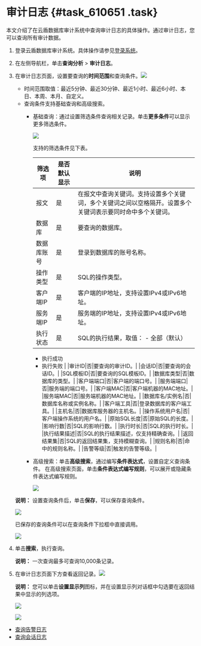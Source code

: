 # 审计日志 {#task_610651 .task}

本文介绍了在云盾数据库审计系统中查询审计日志的具体操作。通过审计日志，您可以查询所有审计数据。

1.  登录云盾数据库审计系统。具体操作请参见[登录系统](cn.zh-CN/用户指南（C100）/登录系统.md#)。
2.  在左侧导航栏，单击**查询分析** \> **审计日志**。
3.  在审计日志页面，设置要查询的**时间范围**和查询条件。![](http://static-aliyun-doc.oss-cn-hangzhou.aliyuncs.com/assets/img/492095/156221895449354_zh-CN.png)

 

    -   时间范围取值：最近5分钟、最近30分钟、最近1小时、最近6小时、本日、本周、本月、自定义。
    -   查询条件支持基础查询和高级搜索。
        -   基础查询：通过设置筛选条件查询相关记录。单击**更多条件**可以显示更多筛选条件。

            ![](http://static-aliyun-doc.oss-cn-hangzhou.aliyuncs.com/assets/img/492095/156221895449355_zh-CN.png)

            支持的筛选条件见下表。

            |筛选项|是否默认显示|说明|
            |---|------|--|
            |报文|是|在报文中查询关键词。支持设置多个关键词，多个关键词之间以空格隔开。设置多个关键词表示要同时命中多个关键词。|
            |数据库|是|要查询的数据库。|
            |数据库账号|是|登录到数据库的账号名称。|
            |操作类型|是|SQL的操作类型。|
            |客户端IP|是|客户端的IP地址，支持设置IPv4或IPv6地址。|
            |服务端IP|是|服务端的IP地址，支持设置IPv4或IPv6地址。|
            |执行状态|是|SQL的执行结果，取值：             -   全部（默认）
            -   执行成功
            -   执行失败
 |
            |审计ID|否|要查询的审计ID。|
            |会话ID|否|要查询的会话ID。|
            |SQL模板ID|否|要查询的SQL模板ID。|
            |数据库类型|否|数据库的类型。|
            |客户端端口|否|客户端的端口号。|
            |服务端端口|否|服务端的端口号。|
            |客户端MAC|否|客户端机器的MAC地址。|
            |服务端MAC|否|服务端机器的MAC地址。|
            |数据库名/实例名|否|数据库名称或实例名称。|
            |客户端工具|否|登录数据库的客户端工具。|
            |主机名|否|数据库服务器的主机名。|
            |操作系统用户名|否|客户端操作系统的用户名。|
            |原始SQL长度|否|原始SQL的长度。|
            |影响行数|否|SQL的影响行数。|
            |执行时长|否|SQL的执行时长。|
            |执行结果描述|否|SQL的执行结果描述，仅支持精确查询。|
            |返回结果集|否|SQL的返回结果集，支持模糊查询。|
            |规则名称|否|命中的规则名称。|
            |告警等级|否|触发的告警等级。|

        -   高级搜索：单击**高级搜索**，通过编写**条件表达式**，设置自定义查询条件。 在高级搜索页面，单击**条件表达式编写规则**，可以展开或隐藏条件表达式编写规则。

            ![](http://static-aliyun-doc.oss-cn-hangzhou.aliyuncs.com/assets/img/492095/156221895449356_zh-CN.png)

    **说明：** 设置查询条件后，单击**保存**，可以保存查询条件。

    ![](http://static-aliyun-doc.oss-cn-hangzhou.aliyuncs.com/assets/img/492095/156221895449358_zh-CN.png)

    已保存的查询条件可以在查询条件下拉框中直接调用。

    ![](http://static-aliyun-doc.oss-cn-hangzhou.aliyuncs.com/assets/img/492095/156221895549359_zh-CN.png)

4.  单击**搜索**，执行查询。 

    **说明：** 一次查询最多可查询10,000条记录。

5.  在审计日志页面下方查看返回记录。![](http://static-aliyun-doc.oss-cn-hangzhou.aliyuncs.com/assets/img/492095/156221895549374_zh-CN.png)

 

    **说明：** 您可以单击**设置显示列**图标，并在设置显示列对话框中勾选要在返回结果中显示的列选项。

    ![](http://static-aliyun-doc.oss-cn-hangzhou.aliyuncs.com/assets/img/492095/156221895549360_zh-CN.png)

    ![](http://static-aliyun-doc.oss-cn-hangzhou.aliyuncs.com/assets/img/492095/156221895549361_zh-CN.png)


-   [查询告警日志](cn.zh-CN/用户指南（C100）/查询分析/告警日志.md#)
-   [查询会话日志](cn.zh-CN/用户指南（C100）/查询分析/会话日志.md#)

